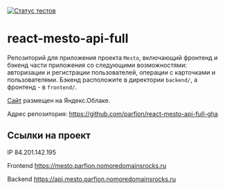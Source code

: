 [![Статус тестов](../../actions/workflows/tests.yml/badge.svg)](../../actions/workflows/tests.yml)

# react-mesto-api-full
Репозиторий для приложения проекта `Mesto`, включающий фронтенд и бэкенд части приложения со следующими возможностями: авторизации и регистрации пользователей, операции с карточками и пользователями. Бэкенд расположите в директории `backend/`, а фронтенд - в `frontend/`. 
  
[Cайт](https://mesto.parfion.nomoredomainsrocks.ru) размещен на Яндекс.Облаке.

Адрес репозитория: https://github.com/parfion/react-mesto-api-full-gha

## Ссылки на проект

IP 84.201.142.195 

Frontend https://mesto.parfion.nomoredomainsrocks.ru

Backend https://api.mesto.parfion.nomoredomainsrocks.ru
